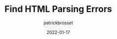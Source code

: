 ---
author: patrickbrosset
date: 2022-01-17
permalink: false
publisher: _devtoolstips
tags:
  - html
  - quality
target_url: https://devtoolstips.org/tips/en/find-html-parsing-errors/
title: Find HTML Parsing Errors
---